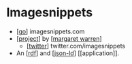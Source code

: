 # Imagesnippets

- [[go]] imagesnippets.com
- [[project]] by [[margaret warren]]
  - [[twitter]] twitter.com/imagesnippets
- An [[rdf]] and [[json-ld]] [[application]].


[//begin]: # "Autogenerated link references for markdown compatibility"
[go]: go "Go"
[project]: project "Project"
[margaret warren]: margaret-warren "Margaret Warren"
[twitter]: twitter "Twitter"
[rdf]: rdf "RDF"
[json-ld]: json-ld "Json Ld"
[//end]: # "Autogenerated link references"